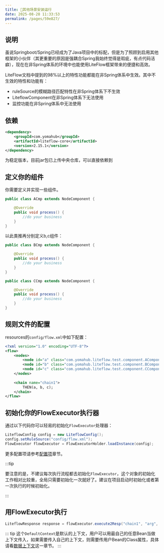 ```yaml
---
title: 🌵其他场景安装运行
date: 2025-08-28 11:33:53
permalink: /pages/59e827/
---
```


## 说明
虽说Springboot/Spring已经成为了Java项目中的标配，但是为了照顾到启用其他框架的小伙伴（其更重要的原因是强耦合Spring我始终觉得是瑕疵，有点代码洁癖），现在在非Spring体系的环境中也能使用LiteFlow框架带来的便捷和高效。

LiteFlow文档中提到的98%以上的特性功能都能在非Spring体系中生效。其中不生效的特性和功能有：

- ruleSource的模糊路径匹配特性在非Spring体系下不生效
- LiteflowComponent在非Spring体系下无法使用
- 监控功能在非Spring体系中无法使用

## 依赖
```xml
<dependency>
	<groupId>com.yomahub</groupId>
    <artifactId>liteflow-core</artifactId>
	<version>2.15.1</version>
</dependency>
```
为稳定版本，目前jar包已上传中央仓库，可以直接依赖到

## 定义你的组件

你需要定义并实现一些组件。

```java
public class ACmp extends NodeComponent {

    @Override
    public void process() {
        //do your business
    }
}
```

以此类推再分别定义b,c组件：

```java
public class BCmp extends NodeComponent {

	@Override
	public void process() {
		//do your business
	}
}
```

```java
public class CCmp extends NodeComponent {

	@Override
	public void process() {
		//do your business
	}
}
```

## 规则文件的配置

resources的`config/flow.xml`中如下配置：

```xml
<?xml version="1.0" encoding="UTF-8"?>
<flow>
	<nodes>
		<node id="a" class="com.yomahub.liteflow.test.component.AComponent"/>
		<node id="b" class="com.yomahub.liteflow.test.component.BComponent"/>
		<node id="c" class="com.yomahub.liteflow.test.component.CComponent"/>
	</nodes>
	
	<chain name="chain1">
		THEN(a, b, c);
	</chain>
</flow>
```

## 初始化你的FlowExecutor执行器

通过以下代码你可以轻易的初始化`FlowExecutor`处理器：

```java
LiteflowConfig config = new LiteflowConfig();
config.setRuleSource("config/flow.xml");
FlowExecutor flowExecutor = FlowExecutorHolder.loadInstance(config);
```

更多配置项请参考[配置项](/pages/b5065a/)章节。

:::tip

要注意的是，不建议每次执行流程都去初始化`FlowExecutor`，这个对象的初始化工作相对比较重，全局只需要初始化一次就好了。建议在项目启动时初始化或者第一次执行的时候初始化。

:::

## 用FlowExecutor执行

```java
LiteflowResponse response = flowExecutor.execute2Resp("chain1", "arg", DefaultContext.class);
```

::: tip
这个`DefaultContext`是默认的上下文，用户可以用最自己的任意Bean当做上下文传入，如果需要传入自己的上下文，则需要传用户Bean的Class属性，具体请看[数据上下文](/pages/74b4bf/)这一章节。
:::
